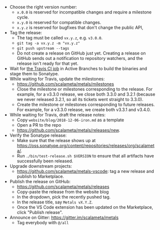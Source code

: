 - Choose the right version number:
  - `x.0.0` is reserved for incompatible changes and require a milestone cycle.
  - `x.y.0` is reserved for compatible changes.
  - `x.y.z` is reserved for bugfixes that don't change the public API,
- Tag the release:
  - The tag must be called `vx.y.z`, e.g. `v3.0.0`.
  - `git tag -a vx.y.z -m "vx.y.z"`
  - `git push upstream --tags`
  - Do not create a release on GitHub just yet. Creating a release on GitHub
    sends out a notification to repository watchers, and the release isn't ready
    for that yet.
- Wait for [the Travis CI job](https://travis-ci.org/scalameta/metals/branches)
  in Active Branches to build the binaries and stage them to Sonatype.
- While waiting for Travis, update the milestones:
  - https://github.com/scalameta/metals/milestones
  - Close the milestone or milestones corresponding to the release. For example,
    for a v3.3.0 release, we close both 3.3.0 and 3.2.1 (because we never
    released 3.2.1, so all its tickets went straight to 3.3.0).
  - Create the milestone or milestones corresponding to future releases. For
    example, for a v3.3.0 release, we create both v3.3.1 and v3.4.0.
- While waiting for Travis, draft the release notes:
  - Copy `website/blog/2018-12-06-iron.md` as a template
  - Open a PR to the repo
  - https://github.com/scalameta/metals/releases/new.
- Verify the Sonatype release:
  - Make sure that the release shows up at
    https://oss.sonatype.org/content/repositories/releases/org/scalameta/.
  - Run `./bin/test-release.sh $VERSION` to ensure that all artifacts have
    successfully been released.
- Upgrade downstream projects:
  - https://github.com/scalameta/metals-vscode: tag a new release and publish to
    Marketplace.
- Publish the release on GitHub:
  - https://github.com/scalameta/metals/releases
  - Copy-paste the release from the website blog
  - In the dropdown, pick the recently pushed tag.
  - In the release title, say `Metals vX.Y.Z`.
  - Once the VS Code extension has been updated on the Marketplace, click
    "Publish release".
- Announce on Gitter: https://gitter.im/scalameta/metals
  - Tag everybody with `@/all`
